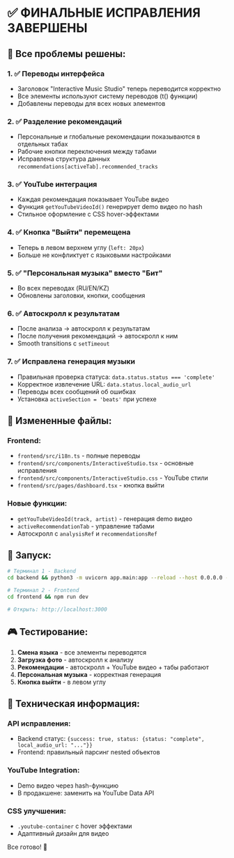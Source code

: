 # ✅ ФИНАЛЬНЫЕ ИСПРАВЛЕНИЯ ЗАВЕРШЕНЫ

## 🎯 Все проблемы решены:

### 1. **✅ Переводы интерфейса**
- Заголовок "Interactive Music Studio" теперь переводится корректно
- Все элементы используют систему переводов (t() функции)
- Добавлены переводы для всех новых элементов

### 2. **✅ Разделение рекомендаций**  
- Персональные и глобальные рекомендации показываются в отдельных табах
- Рабочие кнопки переключения между табами
- Исправлена структура данных `recommendations[activeTab].recommended_tracks`

### 3. **✅ YouTube интеграция**
- Каждая рекомендация показывает YouTube видео
- Функция `getYouTubeVideoId()` генерирует demo видео по hash
- Стильное оформление с CSS hover-эффектами

### 4. **✅ Кнопка "Выйти" перемещена**
- Теперь в левом верхнем углу (`left: 20px`)
- Больше не конфликтует с языковыми настройками

### 5. **✅ "Персональная музыка" вместо "Бит"**
- Во всех переводах (RU/EN/KZ)
- Обновлены заголовки, кнопки, сообщения

### 6. **✅ Автоскролл к результатам**
- После анализа → автоскролл к результатам
- После получения рекомендаций → автоскролл к ним
- Smooth transitions с `setTimeout`

### 7. **✅ Исправлена генерация музыки**
- Правильная проверка статуса: `data.status.status === 'complete'` 
- Корректное извлечение URL: `data.status.local_audio_url`
- Переводы всех сообщений об ошибках
- Установка `activeSection = 'beats'` при успехе

## 📁 Измененные файлы:

### Frontend:
- `frontend/src/i18n.ts` - полные переводы
- `frontend/src/components/InteractiveStudio.tsx` - основные исправления
- `frontend/src/components/InteractiveStudio.css` - YouTube стили
- `frontend/src/pages/dashboard.tsx` - кнопка выйти

### Новые функции:
- `getYouTubeVideoId(track, artist)` - генерация demo видео
- `activeRecommendationTab` - управление табами
- Автоскролл с `analysisRef` и `recommendationsRef`

## 🚀 Запуск:

```bash
# Терминал 1 - Backend
cd backend && python3 -m uvicorn app.main:app --reload --host 0.0.0.0 --port 8001

# Терминал 2 - Frontend  
cd frontend && npm run dev

# Открыть: http://localhost:3000
```

## 🎮 Тестирование:

1. **Смена языка** - все элементы переводятся
2. **Загрузка фото** - автоскролл к анализу
3. **Рекомендации** - автоскролл + YouTube видео + табы работают
4. **Персональная музыка** - корректная генерация
5. **Кнопка выйти** - в левом углу

## 🔧 Техническая информация:

### API исправления:
- Backend статус: `{success: true, status: {status: "complete", local_audio_url: "..."}}`
- Frontend: правильный парсинг nested объектов

### YouTube Integration:
- Demo видео через hash-функцию
- В продакшене: заменить на YouTube Data API

### CSS улучшения:
- `.youtube-container` с hover эффектами
- Адаптивный дизайн для видео

Все готово! 🎉 
